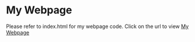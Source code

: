 # My Webpage
Please refer to index.html for my webpage code.
Click on the url to view [My Webpage](http://ritu01rt.github.io/mywebpage/)

